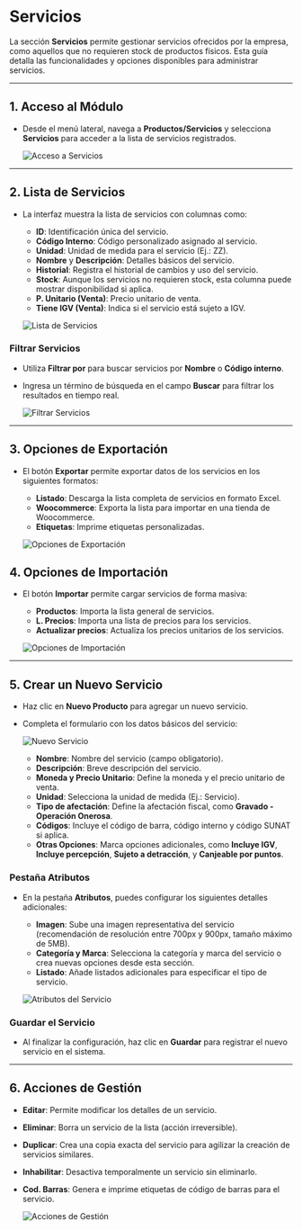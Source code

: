 # Servicios

La sección **Servicios** permite gestionar servicios ofrecidos por la empresa, como aquellos que no requieren stock de productos físicos. Esta guía detalla las funcionalidades y opciones disponibles para administrar servicios.

---

## **1. Acceso al Módulo**
- Desde el menú lateral, navega a **Productos/Servicios** y selecciona **Servicios** para acceder a la lista de servicios registrados.

   ![Acceso a Servicios](img/servicios_menu.jpg)

---

## **2. Lista de Servicios**
- La interfaz muestra la lista de servicios con columnas como:
  - **ID**: Identificación única del servicio.
  - **Código Interno**: Código personalizado asignado al servicio.
  - **Unidad**: Unidad de medida para el servicio (Ej.: ZZ).
  - **Nombre** y **Descripción**: Detalles básicos del servicio.
  - **Historial**: Registra el historial de cambios y uso del servicio.
  - **Stock**: Aunque los servicios no requieren stock, esta columna puede mostrar disponibilidad si aplica.
  - **P. Unitario (Venta)**: Precio unitario de venta.
  - **Tiene IGV (Venta)**: Indica si el servicio está sujeto a IGV.

   ![Lista de Servicios](img/servicios_lista.jpg)

### Filtrar Servicios
- Utiliza **Filtrar por** para buscar servicios por **Nombre** o **Código interno**.
- Ingresa un término de búsqueda en el campo **Buscar** para filtrar los resultados en tiempo real.

   ![Filtrar Servicios](img/servicios_filtro.jpg)

---

## **3. Opciones de Exportación**
- El botón **Exportar** permite exportar datos de los servicios en los siguientes formatos:
  - **Listado**: Descarga la lista completa de servicios en formato Excel.
  - **Woocommerce**: Exporta la lista para importar en una tienda de Woocommerce.
  - **Etiquetas**: Imprime etiquetas personalizadas.

   ![Opciones de Exportación](img/servicios_exportar.jpg)

## **4. Opciones de Importación**
- El botón **Importar** permite cargar servicios de forma masiva:
  - **Productos**: Importa la lista general de servicios.
  - **L. Precios**: Importa una lista de precios para los servicios.
  - **Actualizar precios**: Actualiza los precios unitarios de los servicios.

   ![Opciones de Importación](img/servicios_importar.jpg)

---

## **5. Crear un Nuevo Servicio**
- Haz clic en **Nuevo Producto** para agregar un nuevo servicio.
- Completa el formulario con los datos básicos del servicio:

   ![Nuevo Servicio](img/nuevo_servicio.jpg)

   - **Nombre**: Nombre del servicio (campo obligatorio).
   - **Descripción**: Breve descripción del servicio.
   - **Moneda y Precio Unitario**: Define la moneda y el precio unitario de venta.
   - **Unidad**: Selecciona la unidad de medida (Ej.: Servicio).
   - **Tipo de afectación**: Define la afectación fiscal, como **Gravado - Operación Onerosa**.
   - **Códigos**: Incluye el código de barra, código interno y código SUNAT si aplica.
   - **Otras Opciones**: Marca opciones adicionales, como **Incluye IGV**, **Incluye percepción**, **Sujeto a detracción**, y **Canjeable por puntos**.

### Pestaña Atributos
- En la pestaña **Atributos**, puedes configurar los siguientes detalles adicionales:
  - **Imagen**: Sube una imagen representativa del servicio (recomendación de resolución entre 700px y 900px, tamaño máximo de 5MB).
  - **Categoría y Marca**: Selecciona la categoría y marca del servicio o crea nuevas opciones desde esta sección.
  - **Listado**: Añade listados adicionales para especificar el tipo de servicio.

   ![Atributos del Servicio](img/servicio_atributos.jpg)

### Guardar el Servicio
- Al finalizar la configuración, haz clic en **Guardar** para registrar el nuevo servicio en el sistema.

---

## **6. Acciones de Gestión**
- **Editar**: Permite modificar los detalles de un servicio.
- **Eliminar**: Borra un servicio de la lista (acción irreversible).
- **Duplicar**: Crea una copia exacta del servicio para agilizar la creación de servicios similares.
- **Inhabilitar**: Desactiva temporalmente un servicio sin eliminarlo.
- **Cod. Barras**: Genera e imprime etiquetas de código de barras para el servicio.

   ![Acciones de Gestión](img/servicios_acciones.jpg)

